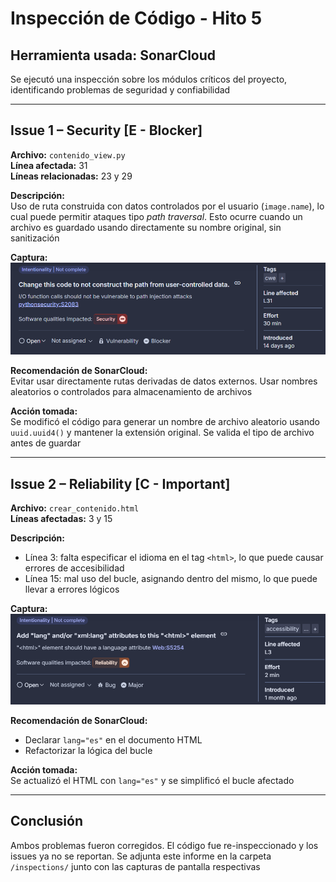# Inspección de Código - Hito 5

## Herramienta usada: SonarCloud

Se ejecutó una inspección sobre los módulos críticos del proyecto, identificando problemas de seguridad y confiabilidad

---

## Issue 1 – Security [E - Blocker]

**Archivo:** `contenido_view.py`  
**Línea afectada:** 31  
**Líneas relacionadas:** 23 y 29  

**Descripción:**  
Uso de ruta construida con datos controlados por el usuario (`image.name`), lo cual puede permitir ataques tipo *path traversal*. Esto ocurre cuando un archivo es guardado usando directamente su nombre original, sin sanitización

**Captura:**
![issue1](./issue1_screenshot.png)

**Recomendación de SonarCloud:**  
Evitar usar directamente rutas derivadas de datos externos. Usar nombres aleatorios o controlados para almacenamiento de archivos

**Acción tomada:**  
Se modificó el código para generar un nombre de archivo aleatorio usando `uuid.uuid4()` y mantener la extensión original. Se valida el tipo de archivo antes de guardar

---

## Issue 2 – Reliability [C - Important]

**Archivo:** `crear_contenido.html`  
**Líneas afectadas:** 3 y 15  

**Descripción:**  
- Línea 3: falta especificar el idioma en el tag `<html>`, lo que puede causar errores de accesibilidad
- Línea 15: mal uso del bucle, asignando dentro del mismo, lo que puede llevar a errores lógicos

**Captura:**
![issue2](./issue2_screenshot.png)

**Recomendación de SonarCloud:**  
- Declarar `lang="es"` en el documento HTML
- Refactorizar la lógica del bucle

**Acción tomada:**  
Se actualizó el HTML con `lang="es"` y se simplificó el bucle afectado

---

## Conclusión

Ambos problemas fueron corregidos. El código fue re-inspeccionado y los issues ya no se reportan. Se adjunta este informe en la carpeta `/inspections/` junto con las capturas de pantalla respectivas

